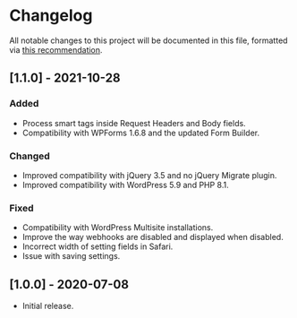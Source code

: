 # Changelog
All notable changes to this project will be documented in this file, formatted via [this recommendation](https://keepachangelog.com/).

## [1.1.0] - 2021-10-28
### Added
- Process smart tags inside Request Headers and Body fields.
- Compatibility with WPForms 1.6.8 and the updated Form Builder.

### Changed
- Improved compatibility with jQuery 3.5 and no jQuery Migrate plugin.
- Improved compatibility with WordPress 5.9 and PHP 8.1.

### Fixed
- Compatibility with WordPress Multisite installations.
- Improve the way webhooks are disabled and displayed when disabled.
- Incorrect width of setting fields in Safari.
- Issue with saving settings.

## [1.0.0] - 2020-07-08
- Initial release.
